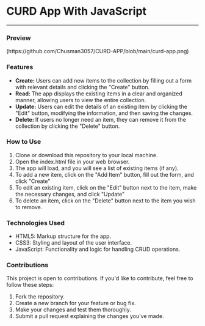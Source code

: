 <h1>CURD App With JavaScript</h1>
<hr>
<h3>Preview</h3>
(https://github.com/Chusman3057/CURD-APP/blob/main/curd-app.png)
<h3>Features</h3>
<ul>
  <li>
    <b>Create: </b>
    Users can add new items to the collection by filling out a form with relevant details and clicking the "Create" button.
  </li>
  <li>
    <b>Read: </b>
    The app displays the existing items in a clear and organized manner, allowing users to view the entire collection.
  </li>
  <li>
    <b>Update:</b>
    Users can edit the details of an existing item by clicking the "Edit" button, modifying the information, and then saving the changes.
  </li>
  <li>
    <b>Delete: </b>
    If users no longer need an item, they can remove it from the collection by clicking the "Delete" button.
  </li>
</ul>

<h3>How to Use</h3>
<ol>
  <li>Clone or download this repository to your local machine.</li>
    <li>Open the index.html file in your web browser.</li>
    <li>The app will load, and you will see a list of existing items (if any).</li>
    <li>To add a new item, click on the "Add Item" button, fill out the form, and click "Create"</li>
    <li>To edit an existing item, click on the "Edit" button next to the item, make the necessary changes, and click "Update"</li>
    <li>To delete an item, click on the "Delete" button next to the item you wish to remove.</li>
</ol>

  <h3>Technologies Used</h3>
  <ul>
    <li>HTML5: Markup structure for the app.</li>
        <li>CSS3: Styling and layout of the user interface.</li>
        <li>JavaScript: Functionality and logic for handling CRUD operations.</li>
  </ul>

<h3>Contributions</h3>
<p>
This project is open to contributions. If you'd like to contribute, feel free to follow these steps:</p>
<ol>
  <li>Fork the repository.</li>
  <li>Create a new branch for your feature or bug fix.</li>
  <li>Make your changes and test them thoroughly.</li>
  <li>Submit a pull request explaining the changes you've made.</li>
</ol>






